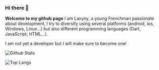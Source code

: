 ### Hi there 👋

**Welcome to my github page**
I am Laxyny, a young Frenchman passionate about development, I try to diversify using several platforms (android, ios, Windows, Linux...) but also different programming languages (Dart, JavaScript, HTML...).

I am not yet a developer but I will make sure to become one!

![Github Stats](https://github-readme-stats.vercel.app/api?username=Laxyny&count_private=true&show_icons=true&include_all_commits=true)

![Top Langs](https://github-readme-stats.vercel.app/api/top-langs/?username=Laxyny&hide=TeX&layout=compact)
<!--
**Laxyny/Laxyny** is a ✨ _special_ ✨ repository because its `README.md` (this file) appears on your GitHub profile.

Here are some ideas to get you started:

- 🔭 I’m currently working on ...
- 🌱 I’m currently learning ...
- 👯 I’m looking to collaborate on ...
- 🤔 I’m looking for help with ...
- 💬 Ask me about ...
- 📫 How to reach me: ...
- 😄 Pronouns: ...
- ⚡ Fun fact: ...
-->
